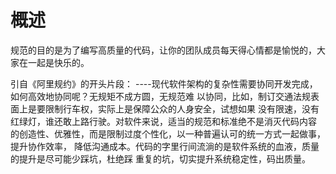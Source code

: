 # 概述
规范的目的是为了编写高质量的代码，让你的团队成员每天得心情都是愉悦的，大家在一起是快乐的。 

引自《阿里规约》的开头片段： ----现代软件架构的复杂性需要协同开发完成，如何高效地协同呢？无规矩不成方圆，无规范难 以协同，比如，制订交通法规表面上是要限制行车权，实际上是保障公众的人身安全，试想如果 没有限速，没有红绿灯，谁还敢上路行驶。对软件来说，适当的规范和标准绝不是消灭代码内容 的创造性、优雅性，而是限制过度个性化，以一种普遍认可的统一方式一起做事，提升协作效率， 降低沟通成本。代码的字里行间流淌的是软件系统的血液，质量的提升是尽可能少踩坑，杜绝踩 重复的坑，切实提升系统稳定性，码出质量。